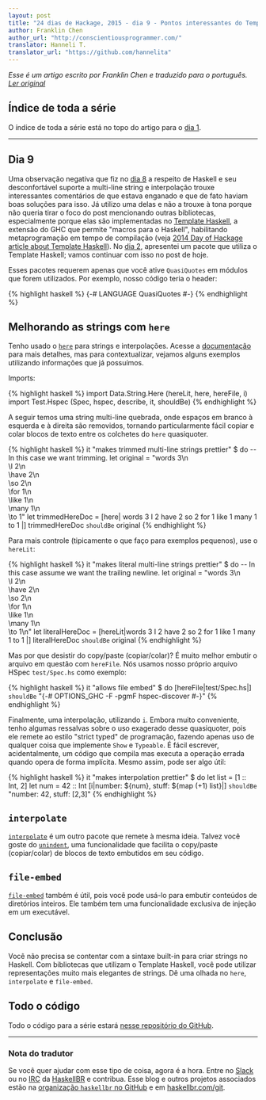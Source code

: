 ```yaml
---
layout: post
title: "24 dias de Hackage, 2015 - dia 9 - Pontos interessantes do Template Haskell"
author: Franklin Chen
author_url: "http://conscientiousprogrammer.com/"
translator: Hanneli T.
translator_url: "https://github.com/hannelita"
---
```

_Esse é um artigo escrito por Franklin Chen e traduzido para o português.
[Ler original](http://conscientiousprogrammer.com/blog/2015/12/09/24-days-of-hackage-2015-day-9-template-haskell-goodies-here-interpolate-file-embed/)_

## Índice de toda a série
O índice de toda a série está no topo do artigo para o
[dia 1](/2015/12/08/aperitivos-de-haskell-24-dias-de-hackage-2015-dia-1-introducao-e-stack.html).

- - -

## Dia 9

Uma observação negativa que fiz no
[dia 8](/2015/12/16/24-dias-de-hackage-2015-dia-8-multiset-queria-que-estivesse-na-biblioteca-padrao.html)
a respeito de Haskell e seu desconfortável suporte a multi-line string e
interpolação trouxe interessantes comentários de que estava enganado e que de
fato haviam boas soluções para isso. Já utilizo uma delas e não a trouxe à tona
porque não queria tirar o foco do post mencionando outras bibliotecas,
especialmente porque elas são implementadas no
[Template Haskell](https://wiki.haskell.org/Template_Haskell), a extensão do
GHC que permite "macros para o Haskell", habilitando metaprogramação em tempo
de compilação (veja
[2014 Day of Hackage article about Template Haskell](https://ocharles.org.uk/blog/guest-posts/2014-12-22-template-haskell.html)). No
[dia 2](http://blog.haskellbr.com/2015/12/09/24-dias-de-hackage-2015-dia-2-expressoes-regulares-com-pcre-heavy-scripts-standalone-usando-stack.html),
apresentei um pacote que utiliza o Template Haskell; vamos continuar com isso
no post de hoje.

<!-- more -->

Esses pacotes requerem apenas que você ative `QuasiQuotes` em módulos que forem
utilizados. Por exemplo, nosso código teria o header:

{% highlight haskell %}
{-# LANGUAGE QuasiQuotes #-}
{% endhighlight %}

## Melhorando as strings com `here`

Tenho usado o [`here`](http://hackage.haskell.org/package/here) para strings e
interpolações. Acesse a [documentação](https://github.com/tmhedberg/here) para
mais detalhes, mas para contextualizar, vejamos alguns exemplos utilizando
informações que já possuímos.

Imports:

{% highlight haskell %}
import Data.String.Here (hereLit, here, hereFile, i)
import Test.Hspec (Spec, hspec, describe, it, shouldBe)
{% endhighlight %}

A seguir temos uma string multi-line quebrada, onde espaços em branco à
esquerda e à direita são removidos, tornando particularmente fácil copiar e
colar blocos de texto entre os colchetes do `here` quasiquoter.

{% highlight haskell %}
    it "makes trimmed multi-line strings prettier" $ do
      -- In this case we want trimming.
      let original = "words 3\n\
                     \I 2\n\
                     \have 2\n\
                     \so 2\n\
                     \for 1\n\
                     \like 1\n\
                     \many 1\n\
                     \to 1"
      let trimmedHereDoc = [here|
words 3
I 2
have 2
so 2
for 1
like 1
many 1
to 1
|]
      trimmedHereDoc `shouldBe` original
{% endhighlight %}

Para mais controle (tipicamente o que faço para exemplos pequenos), use o
`hereLit`:

{% highlight haskell %}
    it "makes literal multi-line strings prettier" $ do
      -- In this case assume we want the trailing newline.
      let original = "words 3\n\
                     \I 2\n\
                     \have 2\n\
                     \so 2\n\
                     \for 1\n\
                     \like 1\n\
                     \many 1\n\
                     \to 1\n"
      let literalHereDoc = [hereLit|words 3
I 2
have 2
so 2
for 1
like 1
many 1
to 1
|]
      literalHereDoc `shouldBe` original
{% endhighlight %}

Mas por que desistir do copy/paste (copiar/colar)? É muito melhor embutir o
arquivo em questão com `hereFile`. Nós usamos nosso próprio arquivo HSpec
`test/Spec.hs` como exemplo:

{% highlight haskell %}
    it "allows file embed" $ do
      [hereFile|test/Spec.hs|] `shouldBe`
        "{-# OPTIONS_GHC -F -pgmF hspec-discover #-}"
{% endhighlight %}

Finalmente, uma interpolação, utilizando `i`. Embora muito conveniente, tenho
algumas ressalvas sobre o uso exagerado desse quasiquoter, pois ele remete ao
estilo "strict typed" de programação, fazendo apenas uso de qualquer coisa que
implemente `Show` e `Typeable`. É fácil escrever, acidentalmente, um código que
compila mas executa a operação errada quando opera de forma implícita. Mesmo
assim, pode ser algo útil:

{% highlight haskell %}
    it "makes interpolation prettier" $ do
      let list = [1 :: Int, 2]
      let num = 42 :: Int
      [i|number: ${num}, stuff: ${map (+1) list}|] `shouldBe`
        "number: 42, stuff: [2,3]"
{% endhighlight %}

## `interpolate`

[`interpolate`](http://hackage.haskell.org/package/interpolate) é um outro
pacote que remete à mesma ideia. Talvez você goste do
[`unindent`](http://hackage.haskell.org/package/interpolate-0.1.0/docs/Data-String-Interpolate-Util.html),
uma funcionalidade que facilita o copy/paste (copiar/colar) de blocos de texto
embutidos em seu código.

## `file-embed`

[`file-embed`](http://hackage.haskell.org/package/file-embed) também é útil,
pois você pode usá-lo para embutir conteúdos de diretórios inteiros. Ele também
tem uma funcionalidade exclusiva de injeção em um executável.

## Conclusão
Você não precisa se contentar com a sintaxe built-in para criar strings no
Haskell. Com bibliotecas que utilizam o Template Haskell, você pode utilizar
representações muito mais elegantes de strings. Dê uma olhada no `here`,
`interpolate` e `file-embed`.

## Todo o código
Todo o código para a série estará
[nesse repositório do GitHub](https://github.com/FranklinChen/twenty-four-days2015-of-hackage).

- - -

### Nota do tradutor
Se você quer ajudar com esse tipo de coisa, agora é a hora. Entre no
[Slack](http://haskellbr.com/slack/) ou no
[IRC](http://irc.lc/freenode/haskell-br) da [HaskellBR](http://haskellbr.com/) e
contribua. Esse blog e outros projetos associados estão na
[organização `haskellbr` no GitHub](https://github.com/haskellbr) e em
[haskellbr.com/git](http://haskellbr.com/git).
